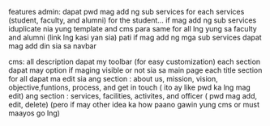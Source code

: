 features
admin:
dapat pwd mag add ng sub services for each services (student, faculty, and alumni)
for the student... if mag add ng sub services iduplicate nia yung template and cms para same for all lng 
yung sa faculty and alumni (link lng kasi yan sia)
pati if mag add ng mga sub services dapat mag add din sia sa navbar

cms:
all description dapat my toolbar (for easy customization)
each section dapat may option if maging visible or not sia sa main page
each title section for all dapat ma edit sia
ang section : about us, mission, vision, objective,funtions, process, and get in touch ( ito ay like pwd ka lng mag edit)
ang section : services, facilities, activites, and officer ( pwd mag add, edit, delete) 
(pero if may other idea ka how paano gawin yung cms or must maayos go lng)
